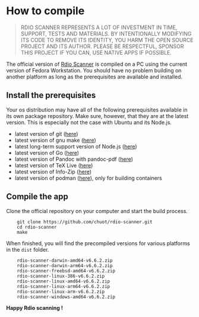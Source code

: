 # How to compile

> RDIO SCANNER REPRESENTS A LOT OF INVESTMENT IN TIME, SUPPORT, TESTS AND MATERIALS. BY INTENTIONALLY MODIFYING ITS CODE TO REMOVE ITS IDENTITY, YOU HARM THE OPEN SOURCE PROJECT AND ITS AUTHOR. PLEASE BE RESPECTFUL, SPONSOR THIS PROJECT IF YOU CAN, USE NATIVE APPS IF POSSIBLE.

The official version of [Rdio Scanner](https://github.com/chuot/rdio-scanner) is compiled on a PC using the current version of Fedora Workstation. You should have no problem building on another platform as long as the prerequisites are available and installed.

## Install the prerequisites

Your os distribution may have all of the following prerequisites available in its own package repository. Make sure, however, that they are at the latest version. This is especially not the case with Ubuntu and its Node.js.

- latest version of git ([here](https://git-scm.com/downloads))
- latest version of gnu make ([here](https://www.gnu.org/software/make/))
- latest long-term support version of Node.js ([here](https://nodejs.org/en/))
- latest version of Go ([here](https://go.dev/dl/))
- latest version of Pandoc with pandoc-pdf ([here](https://pandoc.org/installing.html))
- latest version of TeX Live ([here](https://www.tug.org/texlive/))
- latest version of Info-Zip ([here](http://infozip.sourceforge.net/))
- latest version of podman ([here](https://podman.io/)), only for building containers

## Compile the app

Clone the official repository on your computer and start the build process.

        git clone https://github.com/chuot/rdio-scanner.git
        cd rdio-scanner
        make

When finished, you will find the precompiled versions for various platforms in the `dist` folder.

        rdio-scanner-darwin-amd64-v6.6.2.zip
        rdio-scanner-darwin-arm64-v6.6.2.zip
        rdio-scanner-freebsd-amd64-v6.6.2.zip
        rdio-scanner-linux-386-v6.6.2.zip
        rdio-scanner-linux-amd64-v6.6.2.zip
        rdio-scanner-linux-arm64-v6.6.2.zip
        rdio-scanner-linux-arm-v6.6.2.zip
        rdio-scanner-windows-amd64-v6.6.2.zip

**Happy Rdio scanning !**
